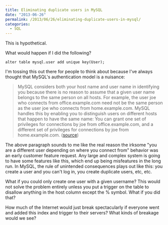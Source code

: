 ```yaml
---
title: Eliminating duplicate users in MySQL
date: "2013-06-26"
permalink: /2013/06/26/eliminating-duplicate-users-in-mysql/
categories:
  - SQL
---
```

This is hypothetical.

What would happen if I did the following?

    alter table mysql.user add unique key(User);

I'm tossing this out there for people to think about because I've always thought that MySQL's authentication model is a nuisance:

> MySQL considers both your host name and user name in identifying you because there is no reason to assume that a given user name belongs to the same person on all hosts. For example, the user joe who connects from office.example.com need not be the same person as the user joe who connects from home.example.com. MySQL handles this by enabling you to distinguish users on different hosts that happen to have the same name: You can grant one set of privileges for connections by joe from office.example.com, and a different set of privileges for connections by joe from home.example.com. ([source][1])

The above paragraph sounds to me like the real reason the irksome "you are a different user depending on where you connect from" behavior was an early customer feature request. Any large and complex system is going to have some features like this, which end up being misfeatures in the long run. In MySQL, the rule of unintended consequences plays out like this: you create a user and you can't log in, you create duplicate users, etc, etc.

What if you could only create one user with a given username? This would not solve the problem entirely unless you put a trigger on the table to disallow anything in the host column except the % symbol. What if you did that?

How much of the Internet would just break spectacularly if everyone went and added this index and trigger to their servers? What kinds of breakage would we see?

 [1]: http://dev.mysql.com/doc/refman/5.6/en/privilege-system.html
